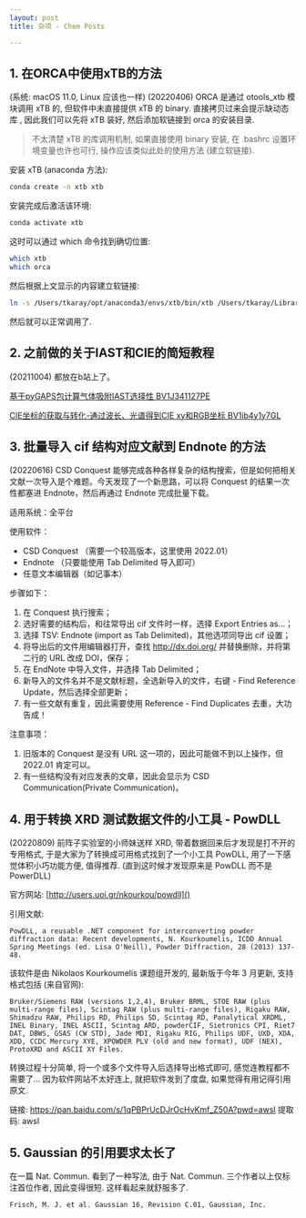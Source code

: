```yaml
---
layout: post
title: 杂项 - Chem Posts

---
```


## 1. 在ORCA中使用xTB的方法

(系统: macOS 11.0, Linux 应该也一样)
(20220406) ORCA 是通过 otools_xtb 模块调用 xTB 的, 但软件中未直接提供 xTB 的 binary. 直接拷贝过来会提示缺动态库 , 因此我们可以先将 xTB 装好, 然后添加软链接到 orca 的安装目录.

> 不太清楚 xTB 的库调用机制, 如果直接使用 binary 安装, 在 .bashrc 设置环境变量也许也可行, 操作应该类似此处的使用方法 (建立软链接).

安装 xTB (anaconda 方法):

```bash
conda create -n xtb xtb
```

安装完成后激活该环境:

```bash
conda activate xtb
```

这时可以通过 which 命令找到确切位置:

```bash
which xtb
which orca
```

然后根据上文显示的内容建立软链接:

```bash
ln -s /Users/tkaray/opt/anaconda3/envs/xtb/bin/xtb /Users/tkaray/Library/Orca501/otools_xtb
```

然后就可以正常调用了.

## 2. 之前做的关于IAST和CIE的简短教程

(20211004) 都放在b站上了。

[基于pyGAPS包计算气体吸附IAST选择性 BV1J341127PE](https://www.bilibili.com/video/BV1J341127PE)

[CIE坐标的获取与转化-通过波长、光谱得到CIE xy和RGB坐标 BV1ib4y1y7GL](https://www.bilibili.com/video/BV1ib4y1y7GL)

## 3. 批量导入 cif 结构对应文献到 Endnote 的方法

(20220616) CSD Conquest 能够完成各种各样复杂的结构搜索，但是如何把相关文献一次导入是个难题。今天发现了一个新思路，可以将 Conquest 的结果一次性都塞进 Endnote，然后再通过 Endnote 完成批量下载。

适用系统：全平台

使用软件：

- CSD Conquest （需要一个较高版本，这里使用 2022.01）
- Endnote （只要能使用 Tab Delimited 导入即可）
- 任意文本编辑器（如记事本）

步骤如下：

1. 在 Conquest 执行搜索；
2. 选好需要的结构后，和往常导出 cif 文件时一样，选择 Export Entries as...；
3. 选择 TSV: Endnote (import as Tab Delimited)，其他选项同导出 cif 设置；
4. 将导出后的文件用编辑器打开，查找 http://dx.doi.org/ 并替换删除，并将第二行的 URL 改成 DOI，保存；
5. 在 EndNote 中导入文件，并选择 Tab Delimited；
6. 新导入的文件名并不是文献标题，全选新导入的文件，右键 - Find Reference Update，然后选择全部更新；
7. 有一些文献有重复，因此需要使用 Reference - Find Duplicates 去重，大功告成！

注意事项：

1. 旧版本的 Conquest 是没有 URL 这一项的，因此可能做不到以上操作，但 2022.01 肯定可以。
2. 有一些结构没有对应发表的文章，因此会显示为 CSD Communication(Private Communication)。

## 4. 用于转换 XRD 测试数据文件的小工具 - PowDLL

(20220809) 前阵子实验室的小师妹送样 XRD, 带着数据回来后才发现是打不开的专用格式, 于是大家为了转换成可用格式找到了一个小工具 PowDLL, 用了一下感觉体积小巧功能方便, 值得推荐. (直到这时候才发现原来是 PowDLL 而不是PowerDLL)

官方网站: [http://users.uoi.gr/nkourkou/powdll]()

引用文献:

```
PowDLL, a reusable .NET component for interconverting powder diffraction data: Recent developments, N. Kourkoumelis, ICDD Annual Spring Meetings (ed. Lisa O'Neill), Powder Diffraction, 28 (2013) 137-48.
```

该软件是由 Nikolaos Kourkoumelis 课题组开发的, 最新版于今年 3 月更新, 支持格式包括 (来自官网):

```
Bruker/Siemens RAW (versions 1,2,4), Bruker BRML, STOE RAW (plus multi-range files), Scintag RAW (plus multi-range files), Rigaku RAW, Shimadzu RAW, Philips RD, Philips SD, Scintag RD, Panalytical XRDML, INEL Binary, INEL ASCII, Scintag ARD, powderCIF, Sietronics CPI, Riet7 DAT, DBWS, GSAS (CW STD), Jade MDI, Rigaku RIG, Philips UDF, UXD, XDA, XDD, CCDC Mercury XYE, XPOWDER PLV (old and new format), UDF (NEX), ProtoXRD and ASCII XY Files.
```

转换过程十分简单, 将一个或多个文件导入后选择导出格式即可, 感觉连教程都不需要了... 因为软件网站不太好连上, 就把软件发到了度盘, 如果觉得有用记得引用原文.

链接: https://pan.baidu.com/s/1qPBPrUcDJrOcHvKmf_Z50A?pwd=awsl 提取码: awsl

## 5. Gaussian 的引用要求太长了

在一篇 Nat. Commun. 看到了一种写法, 由于 Nat. Commun. 三个作者以上仅标注首位作者, 因此变得很短. 这样看起来就舒服多了.

```
Frisch, M. J. et al. Gaussian 16, Revision C.01, Gaussian, Inc.
```